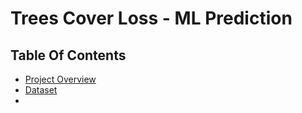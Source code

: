 # Trees Cover Loss - ML Prediction

## Table Of Contents
- [Project Overview](#project-overview)
- [Dataset](#dataset)
- 

